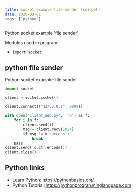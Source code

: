 ```yaml
---
title: socket example file sender (snippet)
date: 2020-03-01
tags: ["python"]
---
```

Python socket example 'file sender'


Modules used in program: 
* `import socket`

## python file sender

Python socket example: file sender

```python
import socket

client = socket.socket()

client.connect(("127.0.0.1", 9999))

with open('client_udp.py', 'rb') as f:
    for i in f:
        client.send(i)
        msg = client.recv(1024)
        if msg != b'success':
            break
    pass
client.send('quit'.encode())
client.close()


```

## Python links

- Learn Python: https://pythonbasics.org/
- Python Tutorial: https://pythonprogramminglanguage.com
